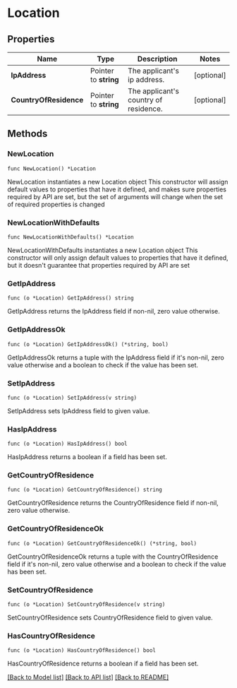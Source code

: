 # Location

## Properties

Name | Type | Description | Notes
------------ | ------------- | ------------- | -------------
**IpAddress** | Pointer to **string** | The applicant&#39;s ip address. | [optional] 
**CountryOfResidence** | Pointer to **string** | The applicant&#39;s country of residence. | [optional] 

## Methods

### NewLocation

`func NewLocation() *Location`

NewLocation instantiates a new Location object
This constructor will assign default values to properties that have it defined,
and makes sure properties required by API are set, but the set of arguments
will change when the set of required properties is changed

### NewLocationWithDefaults

`func NewLocationWithDefaults() *Location`

NewLocationWithDefaults instantiates a new Location object
This constructor will only assign default values to properties that have it defined,
but it doesn't guarantee that properties required by API are set

### GetIpAddress

`func (o *Location) GetIpAddress() string`

GetIpAddress returns the IpAddress field if non-nil, zero value otherwise.

### GetIpAddressOk

`func (o *Location) GetIpAddressOk() (*string, bool)`

GetIpAddressOk returns a tuple with the IpAddress field if it's non-nil, zero value otherwise
and a boolean to check if the value has been set.

### SetIpAddress

`func (o *Location) SetIpAddress(v string)`

SetIpAddress sets IpAddress field to given value.

### HasIpAddress

`func (o *Location) HasIpAddress() bool`

HasIpAddress returns a boolean if a field has been set.

### GetCountryOfResidence

`func (o *Location) GetCountryOfResidence() string`

GetCountryOfResidence returns the CountryOfResidence field if non-nil, zero value otherwise.

### GetCountryOfResidenceOk

`func (o *Location) GetCountryOfResidenceOk() (*string, bool)`

GetCountryOfResidenceOk returns a tuple with the CountryOfResidence field if it's non-nil, zero value otherwise
and a boolean to check if the value has been set.

### SetCountryOfResidence

`func (o *Location) SetCountryOfResidence(v string)`

SetCountryOfResidence sets CountryOfResidence field to given value.

### HasCountryOfResidence

`func (o *Location) HasCountryOfResidence() bool`

HasCountryOfResidence returns a boolean if a field has been set.


[[Back to Model list]](../README.md#documentation-for-models) [[Back to API list]](../README.md#documentation-for-api-endpoints) [[Back to README]](../README.md)


